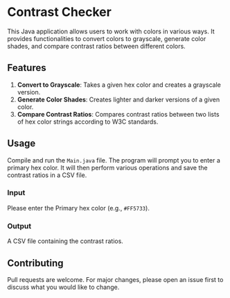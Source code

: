 # Contrast Checker

This Java application allows users to work with colors in various ways. It provides functionalities to convert colors to grayscale, generate color shades, and compare contrast ratios between different colors.

## Features

1. **Convert to Grayscale**: Takes a given hex color and creates a grayscale version.
2. **Generate Color Shades**: Creates lighter and darker versions of a given color.
3. **Compare Contrast Ratios**: Compares contrast ratios between two lists of hex color strings according to W3C standards.

## Usage

Compile and run the `Main.java` file. The program will prompt you to enter a primary hex color. It will then perform various operations and save the contrast ratios in a CSV file.

### Input
Please enter the Primary hex color (e.g., `#FF5733`).

### Output
A CSV file containing the contrast ratios.

## Contributing
Pull requests are welcome. For major changes, please open an issue first to discuss what you would like to change.
